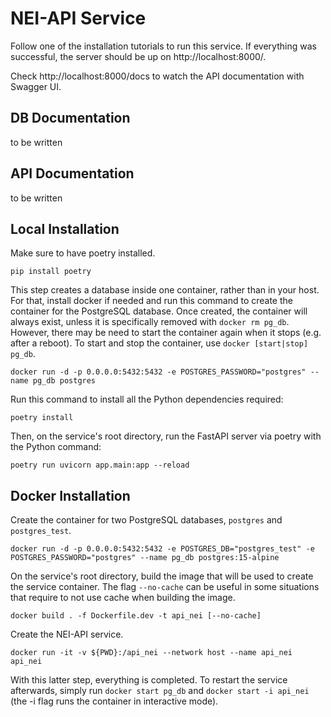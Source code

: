 # NEI-API Service

Follow one of the installation tutorials to run this service. If everything was successful, the server should be up on http://localhost:8000/.

Check http://localhost:8000/docs to watch the API documentation with Swagger UI.

## DB Documentation
 to be written
<!-- TODO: complete -->

## API Documentation
 to be written
<!-- TODO: complete -->

## Local Installation

Make sure to have poetry installed.
```
pip install poetry
```

This step creates a database inside one container, rather than in your host. For that, install docker if needed and run this command to create the container for the PostgreSQL database. Once created, the container will always exist, unless it is specifically removed with `docker rm pg_db`. However, there may be need to start the container again when it stops (e.g. after a reboot). To start and stop the container, use `docker [start|stop] pg_db`.
```
docker run -d -p 0.0.0.0:5432:5432 -e POSTGRES_PASSWORD="postgres" --name pg_db postgres
```

Run this command to install all the Python dependencies required:
```
poetry install
```

Then, on the service's root directory, run the FastAPI server via poetry with the Python command: 
```
poetry run uvicorn app.main:app --reload
```

## Docker Installation

Create the container for two PostgreSQL databases, `postgres` and `postgres_test`.
```
docker run -d -p 0.0.0.0:5432:5432 -e POSTGRES_DB="postgres_test" -e POSTGRES_PASSWORD="postgres" --name pg_db postgres:15-alpine
```

On the service's root directory, build the image that will be used to create the service container. The flag `--no-cache` can be useful in some situations that require to not use cache when building the image.
```
docker build . -f Dockerfile.dev -t api_nei [--no-cache]
```

Create the NEI-API service.
```
docker run -it -v ${PWD}:/api_nei --network host --name api_nei api_nei
```

With this latter step, everything is completed. To restart the service afterwards, simply run `docker start pg_db` and `docker start -i api_nei` (the -i flag runs the container in interactive mode).
